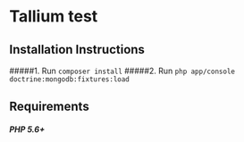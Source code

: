 Tallium test
=======

Installation Instructions
--------------

#####1. Run ```composer install```
#####2. Run ```php app/console doctrine:mongodb:fixtures:load```

Requirements
--------------
##### PHP 5.6+

